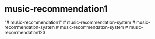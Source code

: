 # music-recommendation1
"# music-recommendation1" 
#   m u s i c - r e c o m m e n d a t i o n - s y s t e m  
 #   m u s i c - r e c o m m e n d a t i o n - s y s t e m  
 #   m u s i c - r e c o m m e n d a t i o n - s y s t e m  
 #   m u s i c - r e c o m m e n d a t i o n 1 2 3  
 